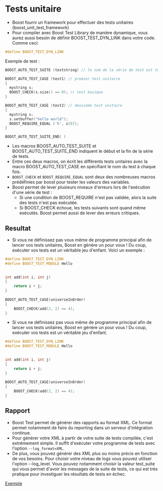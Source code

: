 # Tests unitaire

* Boost fourni un framework pour effectuer des tests unitaires (boost_unit_test_framework)
* Pour compiler avec Boost Test Library de manière dynamique, vous aurez aussi besoin de définir BOOST_TEST_DYN_LINK dans votre code. Comme ceci:

``` c++
#define BOOST_TEST_DYN_LINK
```

Exemple de test :

``` c++
BOOST_AUTO_TEST_SUITE (teststring) // le nom de la série de test est teststring

BOOST_AUTO_TEST_CASE (test1) // premier test unitaire
{
  mystring s;
  BOOST_CHECK(s.size() == 0); // test basique
}

BOOST_AUTO_TEST_CASE (test2) // deuxième test unitaire
{
  mystring s;
  s.setbuffer("hello world");
  BOOST_REQUIRE_EQUAL ('h', s[0]);
}

BOOST_AUTO_TEST_SUITE_END( )
```

* Les macros BOOST_AUTO_TEST_SUITE et BOOST_AUTO_TEST_SUITE_END indiquent le début et la fin de la série de tests.
* Entre ces deux macros, on écrit les différents tests unitaires avec la macro BOOST_AUTO_TEST_CASE en spécifiant le nom du test à chaque fois.
* ```BOOST_CHECK``` et ```BOOST_REQUIRE_EQUAL``` sont deux des nombreuses macros prédéfinies par boost pour tester les valeurs des variables.
* Boost permet de lever plusieurs niveaux d'erreurs lors de l'exécution d'une série de test :
  * Si une condition de BOOST_REQUIRE n'est pas validée, alors la suite des tests n'est pas exécutée.
  * Si BOOST_CHECK échoue, les tests suivants sont quand même exécutés. Boost permet aussi de lever des erreurs critiques.

## Resultat

* Si vous ne définissez pas vous même de programme principal afin de lancer vos tests unitaires, Boost en génère un pour vous ! Du coup, exécuter vos tests est un véritable jeu d'enfant.
Voici un exemple :

``` c++
#define BOOST_TEST_DYN_LINK
#define BOOST_TEST_MODULE Hello
 
 
int add(int i, int j)
{
    return i + j;
}
 
BOOST_AUTO_TEST_CASE(universeInOrder)
{
    BOOST_CHECK(add(2, 2) == 4);
}
```

* Si vous ne définissez pas vous même de programme principal afin de lancer vos tests unitaires, Boost en génère un pour vous ! Du coup, exécuter vos tests est un véritable jeu d'enfant.

``` c++
#define BOOST_TEST_DYN_LINK
#define BOOST_TEST_MODULE Hello
 
 
int add(int i, int j)
{
    return i + j;
}
 
BOOST_AUTO_TEST_CASE(universeInOrder)
{
    BOOST_CHECK(add(2, 2) == 4);
}
```

## Rapport

* Boost Test permet de générer des rapports au format XML. Ce format permet notamment de faire du reporting dans un serveur d'intégration continue.
* Pour générer votre XML à partir de votre suite de tests compilée, c'est extrêmement simple. Il suffit d'exécuter votre programme de tests avec l'option ```--log_format=XML```.
* De plus, vous pouvez générer des XML plus ou moins précis en fonction de vos besoins. Pour choisir votre niveau de logs vous pouvez utiliser l'option --log_level. Vous pouvez notamment choisir la valeur test_suite qui vous permet d'avoir les messages de la suite de tests, ce qui est très pratique pour investiguer les résultats de tests en échec.

[Exemple](../Unit_tests)
